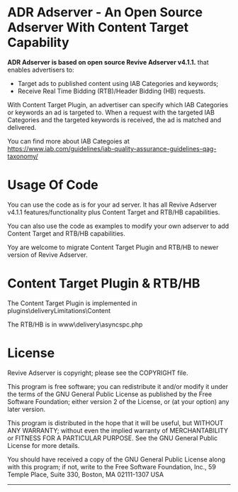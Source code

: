 # ADR Adserver - An Open Source Adserver With Content Target Capability
**ADR Adserver is based on open source Revive Adserver v4.1.1.** that enables advertisers to:

* Target ads to published content using IAB Categories and keywords;
* Receive Real Time Bidding (RTB)/Header Bidding (HB) requests.

With Content Target Plugin, an advertiser can specify which IAB Categories or keywords an ad is targeted to. When a request with the targeted IAB Categories and the targeted keywords is received, the ad is matched and delivered.

You can find more about IAB Categoies at https://www.iab.com/guidelines/iab-quality-assurance-guidelines-qag-taxonomy/


# Usage Of Code

You can use the code as is for your ad server. It has all Revive Adserver v4.1.1 features/functionality plus Content Target and RTB/HB capabilities.

You can also use the code as examples to modify your own adserver to add Content Target and RTB/HB capabilities.

Yoy are welcome to migrate Content Target Plugin and RTB/HB to newer version of Revive Adserver.


# Content Target Plugin & RTB/HB

The Content Target Plugin is implemented in plugins\deliveryLimitations\Content

The RTB/HB is in www\delivery\asyncspc.php


# License

Revive Adserver is copyright; please see the COPYRIGHT file.

This program is free software; you can redistribute it and/or modify
it under the terms of the GNU General Public License as published by
the Free Software Foundation; either version 2 of the License, or
(at your option) any later version.

This program is distributed in the hope that it will be useful,
but WITHOUT ANY WARRANTY; without even the implied warranty of
MERCHANTABILITY or FITNESS FOR A PARTICULAR PURPOSE.  See the
GNU General Public License for more details.

You should have received a copy of the GNU General Public License
along with this program; if not, write to the Free Software
Foundation, Inc., 59 Temple Place, Suite 330, Boston, MA  02111-1307  USA

------------------------------------------------------------------------
